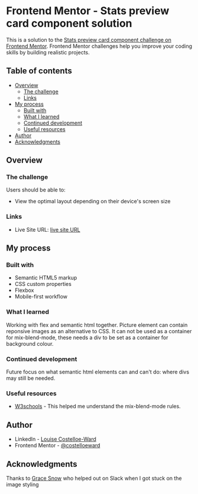# Frontend Mentor - Stats preview card component solution

This is a solution to the [Stats preview card component challenge on Frontend Mentor](https://www.frontendmentor.io/challenges/stats-preview-card-component-8JqbgoU62). Frontend Mentor challenges help you improve your coding skills by building realistic projects. 

## Table of contents

- [Overview](#overview)
  - [The challenge](#the-challenge)
  - [Links](#links)
- [My process](#my-process)
  - [Built with](#built-with)
  - [What I learned](#what-i-learned)
  - [Continued development](#continued-development)
  - [Useful resources](#useful-resources)
- [Author](#author)
- [Acknowledgments](#acknowledgments)



## Overview

### The challenge

Users should be able to:

- View the optimal layout depending on their device's screen size



### Links

- Live Site URL: [live site URL](https://costelloeward.github.io/stats-card/)

## My process

### Built with

- Semantic HTML5 markup
- CSS custom properties
- Flexbox
- Mobile-first workflow


### What I learned

Working with flex and semantic html together.
Picture element can contain reponsive images as an alternative to CSS. It can not be used as a container for mix-blend-mode, these needs a div to be set as a container for background colour.


### Continued development

Future focus on what semantic html elements can and can't do: where divs may still be needed.

### Useful resources

- [W3schools](https://www.w3schools.com/cssref/pr_mix-blend-mode.asp) - This helped me understand the mix-blend-mode rules.


## Author

- LinkedIn - [Louise Costelloe-Ward](https://www.linkedin.com/in/louisecostelloeward)
- Frontend Mentor - [@costelloeward](https://www.frontendmentor.io/profile/costelloeward)

## Acknowledgments

Thanks to [Grace Snow](https://www.frontendmentor.io/profile/grace-snow) who helped out on Slack when I got stuck on the image styling


